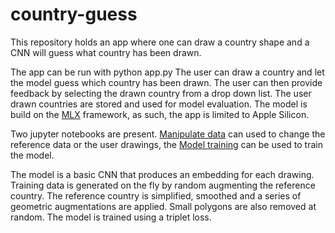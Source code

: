 # country-guess
This repository holds an app where one can draw a country shape and a CNN will guess what country has been drawn.

The app can be run with python app.py
The user can draw a country and let the model guess which country has been drawn. The user can then provide feedback by selecting the drawn country from a drop down list. The user drawn countries are stored and used for model evaluation. The model is build on the [MLX](https://ml-explore.github.io/mlx/build/html/index.html) framework, as such, the app is limited to Apple Silicon.

Two jupyter notebooks are present. [Manipulate data](<Manipulate data.ipynb>) can used to change the reference data or the user drawings, the [Model training](<Model training.ipynb>) can be used to train the model.

The model is a basic CNN that produces an embedding for each drawing. Training data is generated on the fly by random augmenting the reference country. The reference country is simplified, smoothed and a series of geometric augmentations are applied. Small polygons are also removed at random. The model is trained using a triplet loss. 
